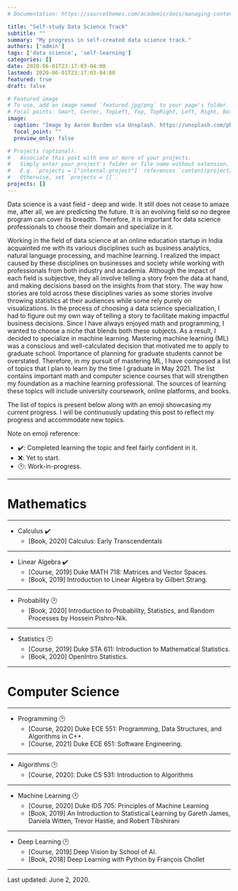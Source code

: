 ```yaml
---
# Documentation: https://sourcethemes.com/academic/docs/managing-content/

title: "Self-study Data Science Track"
subtitle: ""
summary: "My progress in self-created data science track."
authors: ['admin']
tags: ['data science', 'self-learning']
categories: []
date: 2020-06-01T23:17:03-04:00
lastmod: 2020-06-01T23:17:03-04:00
featured: true
draft: false

# Featured image
# To use, add an image named `featured.jpg/png` to your page's folder.
# Focal points: Smart, Center, TopLeft, Top, TopRight, Left, Right, BottomLeft, Bottom, BottomRight.
image:
  caption: "Image by Aaron Burden via Unsplash. https://unsplash.com/photos/QJDzYT_K8Xg"
  focal_point: ""
  preview_only: false

# Projects (optional).
#   Associate this post with one or more of your projects.
#   Simply enter your project's folder or file name without extension.
#   E.g. `projects = ["internal-project"]` references `content/project/deep-learning/index.md`.
#   Otherwise, set `projects = []`.
projects: []
---
```


Data science is a vast field - deep and wide. It still does not cease to amaze me, after all, we are predicting the future. It is an evolving field so no degree program can cover its breadth. Therefore, it is important for data science professionals to choose their domain and specialize in it.

Working in the field of data science at an online education startup in India acquainted me with its various disciplines such as business analytics, natural language processing, and machine learning. I realized the impact caused by these disciplines on businesses and society while working with professionals from both industry and academia. Although the impact of each field is subjective, they all involve telling a story from the data at hand, and making decisions based on the insights from that story. The way how stories are told across these disciplines varies as some stories involve throwing statistics at their audiences while some rely purely on visualizations. In the process of choosing a data science specialization, I had to figure out my own way of telling a story to facilitate making impactful business decisions. Since I have always enjoyed math and programming, I wanted to choose a niche that blends both these subjects. As a result, I decided to specialize in machine learning. Mastering machine learning (ML) was a conscious and well-calculated decision that motivated me to apply to graduate school. Importance of planning for graduate students cannot be overstated. Therefore, in my pursuit of mastering ML, I have composed a list of topics that I plan to learn by the time I graduate in May 2021. The list contains important math and computer science courses that will strengthen my foundation as a machine learning professional. The sources of learning these topics will include university coursework, online platforms, and books.

The list of topics is present below along with an emoji showcasing my current progress. I will be continuously updating this post to reflect my progress and accommodate new topics.

Note on emoji reference:
- :heavy_check_mark:: Completed learning the topic and feel fairly confident in it. 
- :x:: Yet to start.
- :clock2:: Work-in-progress.

----
# Mathematics
----
- Calculus :heavy_check_mark:
	- [Book, 2020] Calculus: Early Transcendentals
----
- Linear Algebra :heavy_check_mark:
	- [Course, 2019] Duke MATH 718: Matrices and Vector Spaces.
	- [Book, 2019] Introduction to Linear Algebra by Gilbert Strang.
----
- Probability :clock2:
	- [Book, 2020] Introduction to Probability, Statistics, and Random Processes by Hossein Pishro-Nik.
----
- Statistics :clock2:
	- [Course, 2019] Duke STA 611: Introduction to Mathematical Statistics.
	- [Book, 2020] OpenIntro Statistics.
----
# Computer Science
----
- Programming :clock2:
	- [Course, 2020] Duke ECE 551: Programming, Data Structures, and Algorithms in C++.
	- [Course, 2021] Duke ECE 651: Software Engineering.
----
- Algorithms :clock2:
	- [Course, 2020]: Duke CS 531: Introduction to Algorithms
----
- Machine Learning :clock2:
	- [Course, 2020] Duke IDS 705: Principles of Machine Learning
	- [Book, 2019] An Introduction to Statistical Learning by Gareth James, Daniela Witten, Trevor Hastie, and Robert Tibshirani 
----
- Deep Learning :clock2:
	- [Course, 2019] Deep Vision by School of AI.
	- [Book, 2018] Deep Learning with Python by François Chollet
----


Last updated: June 2, 2020.
